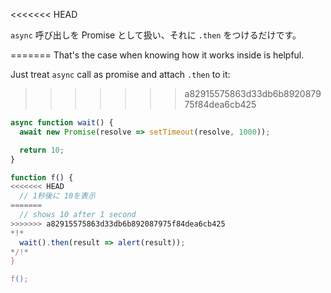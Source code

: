 
<<<<<<< HEAD

`async` 呼び出しを Promise として扱い、それに `.then` をつけるだけです。

=======
That's the case when knowing how it works inside is helpful.

Just treat `async` call as promise and attach `.then` to it:
>>>>>>> a82915575863d33db6b892087975f84dea6cb425
```js run
async function wait() {
  await new Promise(resolve => setTimeout(resolve, 1000));

  return 10;
}

function f() {
<<<<<<< HEAD
  // 1秒後に 10を表示
=======
  // shows 10 after 1 second
>>>>>>> a82915575863d33db6b892087975f84dea6cb425
*!*
  wait().then(result => alert(result));
*/!*
}

f();
```
